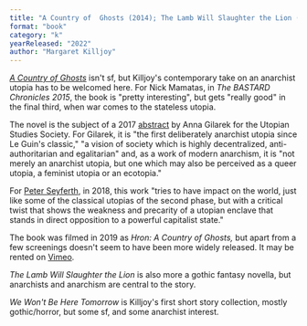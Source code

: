 ```yaml
---
title: "A Country of  Ghosts (2014); The Lamb Will Slaughter the Lion (2017); We Won't Be Here Tomorrow and Other Stories (2022)"
format: "book"
category: "k"
yearReleased: "2022"
author: "Margaret Killjoy"
---
```

<a href="http://www.tangledwilderness.org/a-country-of-ghosts/">_A Country of Ghosts_</a> isn't sf, but Killjoy's contemporary take on an anarchist  utopia has to be welcomed here. For Nick Mamatas, in _The BASTARD Chronicles  2015_, the book is "pretty interesting", but gets "really good" in the final  third, when war comes to the stateless utopia.

The novel is the subject of a 2017 <a href="https://utopian-studies-europe.org/wp-content/uploads/2017/07/book-of-abstracts-03-07.pdf">abstract</a> by Anna Gilarek for the Utopian Studies Society. For Gilarek, it is "the first deliberately anarchist utopia since Le Guin's classic," "a vision of society which is highly decentralized, anti-authoritarian and egalitarian" and, as a work of modern anarchism, it is "not merely an anarchist utopia, but one which may also be perceived as a queer utopia, a feminist utopia or an ecotopia."

For <a href="https://journals.openedition.org/ilcea/4454">Peter Seyferth</a>, in 2018, this work "tries to have impact on the world, just like some of the classical utopias of the second phase, but with a critical twist that shows the weakness and precarity of a utopian enclave that stands in direct opposition to a powerful capitalist state."

The book was filmed in 2019 as _Hron: A Country of Ghosts,_ but apart from a few screenings doesn't seem to have been more widely released. It may be rented on <a href="https://vimeo.com/ondemand/hronacountryofghosts">Vimeo</a>.

_The Lamb Will Slaughter the Lion_ is also more a  gothic fantasy novella, but anarchists and anarchism are central to the story.

_We Won't Be Here Tomorrow_ is Killjoy's first short story collection, mostly gothic/horror, but some sf, and some anarchist interest.
 
